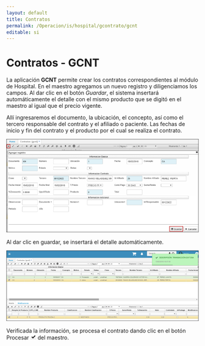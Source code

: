```yaml
---
layout: default
title: Contratos
permalink: /Operacion/is/hospital/gcontrato/gcnt
editable: si
---
```


# Contratos - GCNT


La aplicación **GCNT** permite crear los contratos correspondientes al módulo de Hospital. En el maestro agregamos un nuevo registro y diligenciamos los campos. Al dar clic en el botón _Guardar_, el sistema insertará automáticamente el detalle con el mismo producto que se digitó en el maestro al igual que el precio vigente.  

Allí ingresaremos el documento, la ubicación, el concepto, así como el tercero responsable del contrato y el afiliado o paciente. Las fechas de inicio y fin del contrato y el producto por el cual se realiza el contrato.  

![](gcnt.png)

Al dar clic en guardar, se insertará el detalle automáticamente.  

![](gcnt1.png)

Verificada la información, se procesa el contrato dando clic en el botón Procesar ![](procesar.png) del maestro.  
